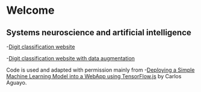 # Welcome
## Systems neuroscience and artificial intelligence

-[Digit classification website](https://andrew-tan-yy.github.io/digit_classification_website/tfjs.html)

-[Digit classification website with data augmentation](https://andrew-tan-yy.github.io/digit_classification_website_with_data_augmentation/tfjs.html)

Code is used and adapted with permission mainly from
-[Deploying a Simple Machine Learning Model into a WebApp using TensorFlow.js](https://towardsdatascience.com/deploying-a-simple-machine-learning-model-into-a-webapp-using-tensorflow-js-3609c297fb04) by Carlos Aguayo.
